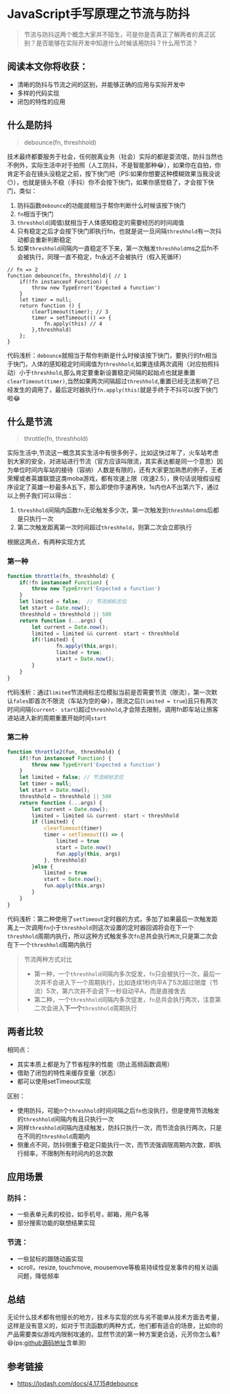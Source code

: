 
# JavaScript手写原理之节流与防抖

> 节流与防抖这两个概念大家并不陌生，可是你是否真正了解两者的真正区别？是否能够在实际开发中知道什么时候该用防抖？什么用节流？

## 阅读本文你将收获：
  
- 清晰的防抖与节流之间的区别，并能够正确的应用与实际开发中
- 多样的代码实现
- 闭包的特性的应用

## 什么是防抖

> debounce(fn, threshhold) 

技术最终都要服务于社会，任何脱离业务（社会）实际的都是耍流氓，防抖当然也不例外，实际生活中对于拍照（人工防抖，不是智能那种:joy:），如果你在自拍，你肯定不会在镜头没稳定之前，按下快门吧（PS:如果你想要这种模糊效果当我没说:no_mouth:），也就是镜头不稳（手抖）你不会按下快门，如果你感觉稳了，才会按下快门，类似：
  
1. 防抖函数`debounce`的功能就相当于帮你判断什么时候该按下快门
2. `fn`相当于快门
3. `threshhold`(阈值)就相当于人体感知稳定的需要经历的时间阈值
4. 只有稳定之后才会按下快门即执行fn，也就是说一旦间隔`threshhold`有一次抖动都会重新判断稳定
5. 如果`threshhold`间隔内一直稳定不下来，第一次触发`threshhold`ms之后fn不会被执行，同理一直不稳定，fn永远不会被执行（假入死循环）

```JS
// fn => 2
function debounce(fn, threshhold){ // 1
    if(!fn instanceof Function) {
        throw new TypeError('Expected a function')
    }
    let timer = null;
    return function () {
        clearTimeout(timer); // 3
        timer = setTimeout(() => { 
            fn.apply(this) // 4 
        },threshhold)
    };
}
```

代码浅析：`debounce`就相当于帮你判断是什么时候该按下快门，要执行的fn相当于快门，人体的感知稳定时间阈值为`threshhold`,如果连续两次调用（对应拍照抖动）小于`threshhold`,那么肯定要重新设置稳定间隔的起始点也就是重置`clearTimeout(timer)`,当然如果两次间隔超过`threshhold`,重置已经无法影响了已经发生的调用了，最后定时器执行`fn.apply(this)`就是手终于不抖可以按下快门啦:joy:


## 什么是节流

> throttle(fn, threshhold) 

实际生活中,节流这一概念其实生活中有很多例子，比如这快过年了，火车站考虑到大家的安全，对进站进行节流（官方应该叫限流，其实表达都是同一个意思）因为单位时间内车站的接待（容纳）人数是有限的，还有大家更加熟悉的例子，王者荣耀或者英雄联盟这类moba游戏，都有攻速上限（攻速2.5），换句话说哦假设程序设定了英雄一秒最多A五下，那么即使你手速再快，1s内也A不出第六下，通过以上例子我们可以得出：
  
1. `threshhold`间隔内函数`fn`无论触发多少次，第一次触发到`threshhold`ms后都是只执行一次
2. 第二次触发距离第一次时间超过`threshhold`，则第二次会立即执行

根据这两点，有两种实现方式

### 第一种

```js
function throttle(fn, threshhold) {
    if(!fn instanceof Function) {
        throw new TypeError('Expected a function')
    }
    let limited = false;  // 节流阀标志位
    let start = Date.now();
    threshhold = threshhold || 500
    return function (...args) {
        let current = Date.now();
        limited = limited && current- start < threshhold
        if(!limited) {
                fn.apply(this,args);
                limited = true;
                start = Date.now();
        }
    }
}
```

代码浅析：通过`limited`节流阀标志位模拟当前是否需要节流（限流），第一次默认`fales`即首次不限流（车站为空的:joy:），限流之后(`limited = true`)且只有两次时间间隔(`current- start`)超过`threshhold`,才会除去限制，调用fn即车站让旅客进站进入新的周期重置开始时间`start`

### 第二种

```js
function throttle2(fun, threshhold) {
    if(!fun instanceof Function) {
        throw new TypeError('Expected a function')
    }
    let limited = false; // 节流阀标志位
    let timer = null;
    let start = Date.now();
    threshhold = threshhold || 500
    return function (...args) {
        let current = Date.now();
        limited = limited && current- start < threshhold
        if (limited) {
            clearTimeout(timer)
            timer = setTimeout(() => {
                limited = true
                start = Date.now()
                fun.apply(this, args)
            }, threshhold)
        }else {
            limited = true
            start = Date.now();
            fun.apply(this,args)
        }
    }
}
```

代码浅析：第二种使用了`setTimeout`定时器的方式，多加了如果最后一次触发距离上一次调用`fn`小于`threshhold`则这次设置的定时器回调将会在下一个`threshhold`周期内执行，所以这种方式触发多次`fn`总共会执行`两次`,只是第二次会在下一个`threshhold`周期内执行

> 节流两种方式对比
> - 第一种，一个`threshhold`间隔内多次促发，`fn`只会被执行一次，最后一次并不会进入下一个周期执行，比如连续1秒内平A了5次超过限度（节流）5次，第六次并不会说下一秒自动平A，而是直接舍去
>  - 第二种，一个`threshhold`间隔内多次促发，`fn`总共会执行两次，注意第二次会进入**下一个**`threshhold`周期执行


## 两者比较

相同点：

- 其实本质上都是为了节省程序的性能（防止高频函数调用）
- 借助了闭包的特性来缓存变量（状态）
- 都可以使用setTimeout实现
  
区别：

- 使用防抖，可能n个`threshhold`时间间隔之后`fn`也没执行，但是使用节流触发的`threshhold`间隔内有且只执行一次
- 同样`threshhold`间隔内连续触发，防抖只执行一次，而节流会执行两次，只是在不同的`threshhold`周期内
- 侧重点不同，防抖侧重于稳定只能执行一次，而节流强调限周期内次数，即执行频率，不限制所有时间内的总次数

## 应用场景

### 防抖：

- 一些表单元素的校验，如手机号，邮箱，用户名等
- 部分搜索功能的联想结果实现

### 节流：

- 一些鼠标的跟随动画实现
- scroll，resize, touchmove, mousemove等极易持续性促发事件的相关动画问题，降低频率

## 总结

无论什么技术都有他擅长的地方，技术与实现的优与劣不能单从技术方面去考量，这样是没有意义的，如对于节流函数的两种方式，他们都有适合的场景，比如你的产品需要类似游戏内限制攻速的，显然节流的第一种方案更合适，元芳你怎么看?:laughing:(ps:[github源码地址](https://github.com/Chenhw2017/blogs/blob/master/demos/debounce_throttle.js)含单测)


## 参考链接

- https://lodash.com/docs/4.17.15#debounce


